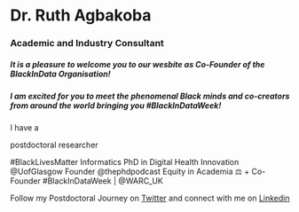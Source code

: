 # Dr. Ruth Agbakoba
### Academic and Industry Consultant 

##### It is a pleasure to welcome you to our wesbite as Co-Founder of the BlackInData Organisation! 
##### I am excited for you to meet the phenomenal Black minds and co-creators from around the world bringing you #BlackInDataWeek! 

I have a 

postdoctoral researcher 

#BlackLivesMatter Informatics PhD in Digital Health Innovation 
@UofGlasgow
 Founder 
@thephdpodcast
 Equity in Academia ⚖️ + Co-Founder #BlackInDataWeek | 
@WARC_UK


Follow my Postdoctoral Journey on [Twitter](https://twitter.com/ruthagbakoba) and connect with me on [Linkedin](https://www.linkedin.com/in/ruthagbakoba/) 
